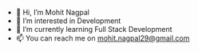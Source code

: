 - 👋 Hi, I’m Mohit Nagpal
- 👀 I’m interested in Development
- 🌱 I’m currently learning Full Stack Development
- 📫 You can reach me on mohit.nagpal29@gmail.com

<!---
mohitnagpal29/mohitnagpal29 is a ✨ special ✨ repository because its `README.md` (this file) appears on your GitHub profile.
You can click the Preview link to take a look at your changes.
--->
